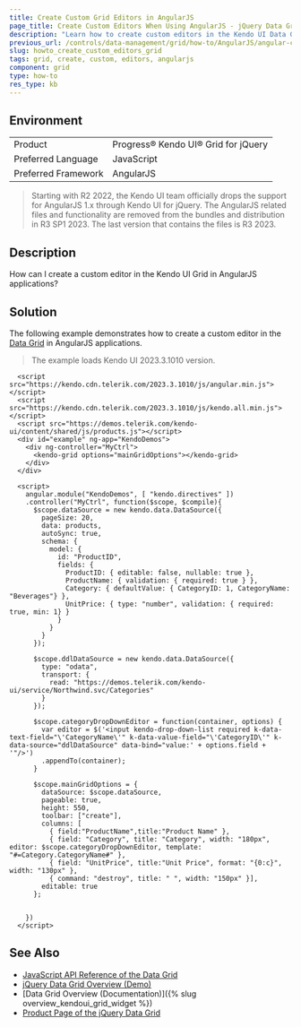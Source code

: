 ```yaml
---
title: Create Custom Grid Editors in AngularJS
page_title: Create Custom Editors When Using AngularJS - jQuery Data Grid
description: "Learn how to create custom editors in the Kendo UI Data Grid by using AngularJS."
previous_url: /controls/data-management/grid/how-to/AngularJS/angular-custom-editor
slug: howto_create_custom_editors_grid
tags: grid, create, custom, editors, angularjs
component: grid
type: how-to
res_type: kb
---
```


## Environment

<table>
 <tr>
  <td>Product</td>
  <td>Progress® Kendo UI® Grid for jQuery</td>
 </tr>
 <tr>
  <td>Preferred Language</td>
  <td>JavaScript</td>
 </tr>
 <tr>
  <td>Preferred Framework</td>
  <td>AngularJS</td>
 </tr>
</table>

> Starting with R2 2022, the Kendo UI team officially drops the support for AngularJS 1.x through Kendo UI for jQuery. The AngularJS related files and functionality are removed from the bundles and distribution in R3 SP1 2023. The last version that contains the files is R3 2023.

## Description

How can I create a custom editor in the Kendo UI Grid in AngularJS applications?

## Solution

The following example demonstrates how to create a custom editor in the [Data Grid](https://www.telerik.com/kendo-ui/grid) in AngularJS applications.

> The example loads Kendo UI 2023.3.1010 version.

```dojo
  <script src="https://kendo.cdn.telerik.com/2023.3.1010/js/angular.min.js"></script>
  <script src="https://kendo.cdn.telerik.com/2023.3.1010/js/kendo.all.min.js"></script>
  <script src="https://demos.telerik.com/kendo-ui/content/shared/js/products.js"></script>
  <div id="example" ng-app="KendoDemos">
    <div ng-controller="MyCtrl">
      <kendo-grid options="mainGridOptions"></kendo-grid>
    </div>
  </div>

  <script>
    angular.module("KendoDemos", [ "kendo.directives" ])
    .controller("MyCtrl", function($scope, $compile){
      $scope.dataSource = new kendo.data.DataSource({
        pageSize: 20,
        data: products,
        autoSync: true,
        schema: {
          model: {
            id: "ProductID",
            fields: {
              ProductID: { editable: false, nullable: true },
              ProductName: { validation: { required: true } },
              Category: { defaultValue: { CategoryID: 1, CategoryName: "Beverages"} },
              UnitPrice: { type: "number", validation: { required: true, min: 1} }
            }
          }
        }
      });

      $scope.ddlDataSource = new kendo.data.DataSource({
        type: "odata",
        transport: {
          read: "https://demos.telerik.com/kendo-ui/service/Northwind.svc/Categories"
        }
      });

      $scope.categoryDropDownEditor = function(container, options) {
        var editor = $('<input kendo-drop-down-list required k-data-text-field="\'CategoryName\'" k-data-value-field="\'CategoryID\'" k-data-source="ddlDataSource" data-bind="value:' + options.field + '"/>')
        .appendTo(container);
      }

      $scope.mainGridOptions = {
        dataSource: $scope.dataSource,
        pageable: true,
        height: 550,
        toolbar: ["create"],
        columns: [
          { field:"ProductName",title:"Product Name" },
          { field: "Category", title: "Category", width: "180px", editor: $scope.categoryDropDownEditor, template: "#=Category.CategoryName#" },
          { field: "UnitPrice", title:"Unit Price", format: "{0:c}", width: "130px" },
          { command: "destroy", title: " ", width: "150px" }],
        editable: true
      };


    })
  </script>
```

## See Also

* [JavaScript API Reference of the Data Grid](/api/javascript/ui/grid)
* [jQuery Data Grid Overview (Demo)](https://demos.telerik.com/kendo-ui/grid/index)
* [Data Grid Overview (Documentation)]({% slug overview_kendoui_grid_widget %})
* [Product Page of the jQuery Data Grid](https://www.telerik.com/kendo-jquery-ui/data-grid-(table))
